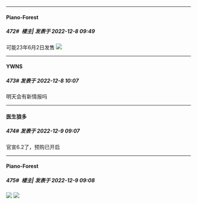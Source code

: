 

*****

####  Piano-Forest  
##### 472#         楼主| 发表于 2022-12-8 09:49

可能23年6月2日发售
<img src="https://p.sda1.dev/8/877c29ca5c74f3292a4b76fcd241d285/IMG_1354.jpg" referrerpolicy="no-referrer">



*****

####  YWNS  
##### 473#       发表于 2022-12-8 10:07

明天会有新情报吗



*****

####  医生狼多  
##### 474#       发表于 2022-12-9 09:07

官宣6.2了，预购已开启

*****

####  Piano-Forest  
##### 475#         楼主| 发表于 2022-12-9 09:08

<img src="https://p.sda1.dev/8/83a06d9178742f5552f223d9508d4d0b/20221209_090649.jpg" referrerpolicy="no-referrer">
<img src="https://p.sda1.dev/8/b1628eba270a3228ba4b656fd03f9658/20221209_090651.jpg" referrerpolicy="no-referrer">

